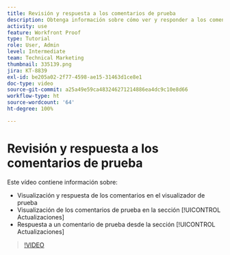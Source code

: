 ```yaml
---
title: Revisión y respuesta a los comentarios de prueba
description: Obtenga información sobre cómo ver y responder a los comentarios de prueba del visualizador de pruebas y de la sección [!UICONTROL Actualizaciones] de  [!DNL  Workfront].
activity: use
feature: Workfront Proof
type: Tutorial
role: User, Admin
level: Intermediate
team: Technical Marketing
thumbnail: 335139.png
jira: KT-8839
exl-id: be205a02-2f77-4598-ae15-31463d1ce8e1
doc-type: video
source-git-commit: a25a49e59ca483246271214886ea4dc9c10e8d66
workflow-type: ht
source-wordcount: '64'
ht-degree: 100%

---
```


# Revisión y respuesta a los comentarios de prueba

Este vídeo contiene información sobre:

* Visualización y respuesta de los comentarios en el visualizador de prueba
* Visualización de los comentarios de prueba en la sección [!UICONTROL Actualizaciones]
* Respuesta a un comentario de prueba desde la sección [!UICONTROL Actualizaciones] 

>[!VIDEO](https://video.tv.adobe.com/v/335139/?quality=12&learn=on)
